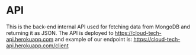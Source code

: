 # API

This is the back-end internal API used for fetching data from MongoDB and returning it as JSON. 
The API is deployed to https://cloud-tech-api.herokuapp.com and example of our endpoint is: https://cloud-tech-api.herokuapp.com/client

